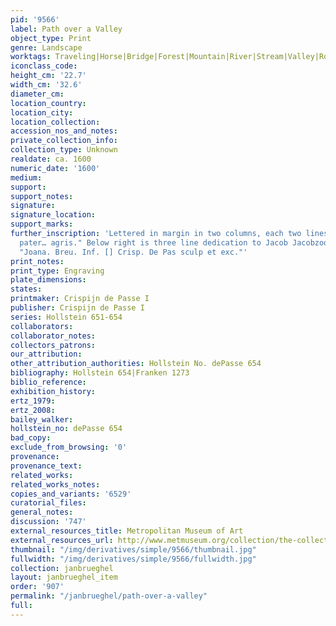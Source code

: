 ```yaml
---
pid: '9566'
label: Path over a Valley
object_type: Print
genre: Landscape
worktags: Traveling|Horse|Bridge|Forest|Mountain|River|Stream|Valley|Road|Wagon
iconclass_code:
height_cm: '22.7'
width_cm: '32.6'
diameter_cm:
location_country:
location_city:
location_collection:
accession_nos_and_notes:
private_collection_info:
collection_type: Unknown
realdate: ca. 1600
numeric_date: '1600'
medium:
support:
support_notes:
signature:
signature_location:
support_marks:
further_inscription: 'Lettered in margin in two columns, each two lines "Abramdum
  pater… agris." Below right is three line dedication to Jacob Jacobzoon. Below left:
  "Joana. Breu. Inf. [] Crisp. De Pas sculp et exc."'
print_notes:
print_type: Engraving
plate_dimensions:
states:
printmaker: Crispijn de Passe I
publisher: Crispijn de Passe I
series: Hollstein 651-654
collaborators:
collaborator_notes:
collectors_patrons:
our_attribution:
other_attribution_authorities: Hollstein No. dePasse 654
bibliography: Hollstein 654|Franken 1273
biblio_reference:
exhibition_history:
ertz_1979:
ertz_2008:
bailey_walker:
hollstein_no: dePasse 654
bad_copy:
exclude_from_browsing: '0'
provenance:
provenance_text:
related_works:
related_works_notes:
copies_and_variants: '6529'
curatorial_files:
general_notes:
discussion: '747'
external_resources_title: Metropolitan Museum of Art
external_resources_url: http://www.metmuseum.org/collection/the-collection-online/search/415726
thumbnail: "/img/derivatives/simple/9566/thumbnail.jpg"
fullwidth: "/img/derivatives/simple/9566/fullwidth.jpg"
collection: janbrueghel
layout: janbrueghel_item
order: '907'
permalink: "/janbrueghel/path-over-a-valley"
full:
---
```

